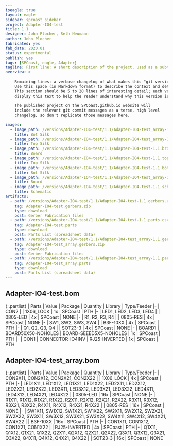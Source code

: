 ```yaml
---
iseagle: true
layout: eagle
sidebar: spcoast_sidebar
project: Adapter-IO4-test
title: 1.1
designer: John Plocher, Seth Neumann
author: John Plocher
fabricated: yes
fab_date: 2020.01
status: experimental
publish: yes
tags: [SPCoast, eagle, Adapter]
tagline: First line: A short description of the project, used as a subtitle ot tagline
overview: >
    
    Remaining lines: a verbose changelog of what makes this "git version" different from the last.
    Use this space (in Markdown format) to describe the context and details of the changes.
    This section should be 5 to 20 lines of interesting detail; each version tab in the project will 
    display this text to help the reader understand why this version is differnet...
    
    The published project on the SPCoast.github.io website will
    include the relevant git commit messages as a terse, high level
    changelog, so don't replicate those messages here.
    
images:
  - image_path: /versions/Adapter-IO4-test/1.1/Adapter-IO4-test_array-1.1.bot.brd.png
    title: Bot Silk
  - image_path: /versions/Adapter-IO4-test/1.1/Adapter-IO4-test_array-1.1.top.brd.png
    title: Top Silk
  - image_path: /versions/Adapter-IO4-test/1.1/Adapter-IO4-test-1.1.brd.png
    title: Board
  - image_path: /versions/Adapter-IO4-test/1.1/Adapter-IO4-test-1.1.top.brd.png
    title: Top Silk
  - image_path: /versions/Adapter-IO4-test/1.1/Adapter-IO4-test-1.1.bot.brd.png
    title: Bot Silk
  - image_path: /versions/Adapter-IO4-test/1.1/Adapter-IO4-test_array-1.1.brd.png
    title: Board
  - image_path: /versions/Adapter-IO4-test/1.1/Adapter-IO4-test-1.1.sch.png
    title: Schematic
artifacts:
  - path: /versions/Adapter-IO4-test/1.1/Adapter-IO4-test-1.1.gerbers.zip
    tag: Adapter-IO4-test.gerbers.zip
    type: download
    post: Gerber Fabrication files
  - path: /versions/Adapter-IO4-test/1.1/Adapter-IO4-test-1.1.parts.csv
    tag: Adapter-IO4-test.parts
    type: download
    post: Parts List (spreadsheet data)
  - path: /versions/Adapter-IO4-test/1.1/Adapter-IO4-test_array-1.1.gerbers.zip
    tag: Adapter-IO4-test_array.gerbers.zip
    type: download
    post: Gerber Fabrication files
  - path: /versions/Adapter-IO4-test/1.1/Adapter-IO4-test_array-1.1.parts.csv
    tag: Adapter-IO4-test_array.parts
    type: download
    post: Parts List (spreadsheet data)
---
```


## Adapter-IO4-test.bom

{:.partlist}
| Parts | Value | Package | Quantity | Library | Type/Feeder
|-
| CON2 |  | 1X06_LOCK | 1x | SPCoast | PTH
|-
| LED1, LED2, LED3, LED4 |  | 0805-LED | 4x | SPCoast | NONE
|-
| R1, R2, R3, R4 |  | 0805-RES | 4x | SPCoast | NONE
|-
| SW1, SW2, SW3, SW4 |  | B3F-10XX | 4x | SPCoast | PTH
|-
| Q1, Q2, Q3, Q4 |  | SOT23-3 | 4x | SPCoast | NONE
|-
| BOARD1 | BOARD50X50-NOHOLES | BOARD-SEEED5X5-NOHOLES | 1x | SPCoast | PTH
|-
| CON1 | CONNECTOR-IO4INV | RJ25-INVERTED | 1x | SPCoast | PTH

## Adapter-IO4-test_array.bom

{:.partlist}
| Parts | Value | Package | Quantity | Library | Type/Feeder
|-
| CON2X11, CON2X12, CON2X21, CON2X22 |  | 1X06_LOCK | 4x | SPCoast | PTH
|-
| LED1X11, LED1X12, LED1X21, LED1X22, LED2X11, LED2X12, LED2X21, LED2X22, LED3X11, LED3X12, LED3X21, LED3X22, LED4X11, LED4X12, LED4X21, LED4X22 |  | 0805-LED | 16x | SPCoast | NONE
|-
| R1X11, R1X12, R1X21, R1X22, R2X11, R2X12, R2X21, R2X22, R3X11, R3X12, R3X21, R3X22, R4X11, R4X12, R4X21, R4X22 |  | 0805-RES | 16x | SPCoast | NONE
|-
| SW1X11, SW1X12, SW1X21, SW1X22, SW2X11, SW2X12, SW2X21, SW2X22, SW3X11, SW3X12, SW3X21, SW3X22, SW4X11, SW4X12, SW4X21, SW4X22 |  | B3F-10XX | 16x | SPCoast | PTH
|-
| CON1X11, CON1X12, CON1X21, CON1X22 |  | RJ25-INVERTED | 4x | SPCoast | PTH
|-
| Q1X11, Q1X12, Q1X21, Q1X22, Q2X11, Q2X12, Q2X21, Q2X22, Q3X11, Q3X12, Q3X21, Q3X22, Q4X11, Q4X12, Q4X21, Q4X22 |  | SOT23-3 | 16x | SPCoast | NONE
